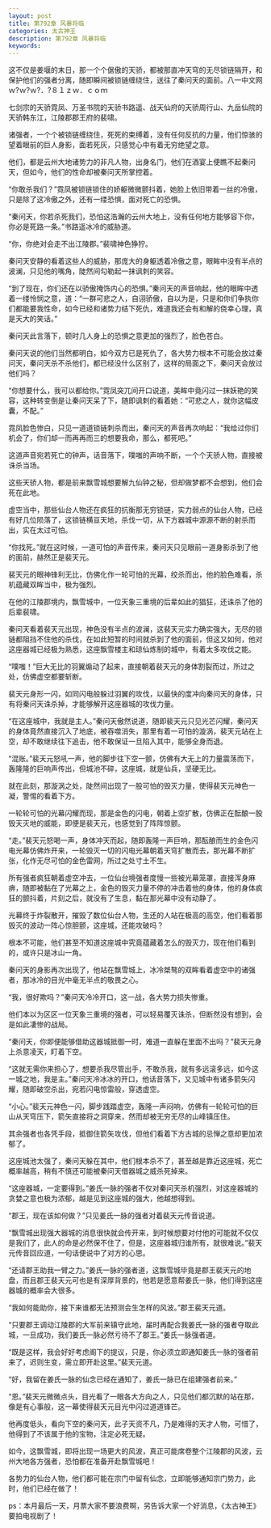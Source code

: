 ```yaml
---
layout: post
title: 第792章 风暴将临
categories: 太古神王
description: 第792章 风暴将临
keywords:
---
```


这不仅是姜堰的末日，那一个个倨傲的天骄，都被那直冲天穹的无尽锁链隔开，和保护他们的强者分离，随即瞬间被锁链缠绕住，送往了秦问天的面前。八一中文网  ｗ?ｗ?ｗ?．?８１ｚｗ．ｃｏｍ

七剑宗的天骄霓凤、万圣书院的天骄书路遥、战天仙府的天骄周行山、九岳仙院的天骄韩东江，江陵郡郡王府的裴啸。

诸强者，一个个被锁链缠绕住，死死的束缚着，没有任何反抗的力量，他们惊骇的望着眼前的巨人身影，面若死灰，只感觉心中有着无穷绝望之意。

他们，都是云州大地诸势力的非凡人物，出身名门，他们在酒宴上便瞧不起秦问天，但如今，他们的性命却被秦问天所掌控着。

“你敢杀我们？”霓凤被锁链锁住的娇躯微微颤抖着，她脸上依旧带着一丝的冷傲，只是除了这冷傲之外，还有一缕恐惧，面对死亡的恐惧。

“秦问天，你若杀死我们，恐怕这浩瀚的云州大地上，没有任何地方能够容下你，你必是死路一条。”书路遥冰冷的威胁道。

“你，你绝对会走不出江陵郡。”裴啸神色狰狞。

秦问天安静的看着这些人的威胁，那庞大的身躯透着冷傲之意，眼眸中没有半点的波澜，只见他的嘴角，陡然间勾勒起一抹讽刺的笑容。

“到了现在，你们还在以骄傲掩饰内心的恐惧。”秦问天的声音响起，他的眼眸中透着一缕怜悯之意，道：“一群可悲之人，自诩骄傲，自以为是，只是和你们争执你们都能要我性命，如今已经和诸势力结下死仇，难道我还会有和解的侥幸心理，真是天大的笑话。”

秦问天此言落下，顿时几人身上的恐惧之意更加的强烈了，脸色苍白。

秦问天说的他们当然都明白，如今双方已是死仇了，各大势力根本不可能会放过秦问天，秦问天杀不杀他们，都已经没什么区别了，这样的局面之下，秦问天会放过他们吗？

“你想要什么，我可以都给你。”霓凤突兀间开口说道，美眸中竟闪过一抹妖艳的笑容，这种转变倒是让秦问天呆了下，随即讽刺的看着她：“可悲之人，就你这幅皮囊，不配。”

霓凤脸色惨白，只见一道道锁链刺杀而出，秦问天的声音再次响起：“我给过你们机会了，你们却一而再再而三的想要我命，那么，都死吧。”

这道声音宛若死亡的钟声，话音落下，噗嗤的声响不断，一个个天骄人物，直接被诛杀当场。

这些天骄人物，都是前来飘雪城想要解九仙钟之秘，但却做梦都不会想到，他们会死在此地。

虚空当中，那些仙台人物还在疯狂的抗衡那无穷锁链，实力弱点的仙台人物，已经有好几位陨落了，这锁链横亘天地，杀伐一切，从下方器城中源源不断的射杀而出，实在太过可怕。

“你找死。”就在这时候，一道可怕的声音传来，秦问天只见眼前一道身影杀到了他的面前，赫然正是裴天元。

裴天元的眼神锋利无比，仿佛化作一轮可怕的光幕，绞杀而出，他的脸色难看，杀机蕴藏双眸当中，极为强烈。

在他的江陵郡境内，飘雪城中，一位天象三重境的后辈如此的猖狂，还诛杀了他的后辈裴啸。

秦问天看着裴天元出现，神色没有半点的波澜，这裴天元实力确实强大，无尽的锁链都阻挡不住他的杀伐，在如此短暂的时间就杀到了他的面前，但这又如何，他对这座器城已经极为熟悉，这座飘雪楼主和琼仙炼制的城中，有着太多攻伐之能。

“噗嗤！”巨大无比的羽翼煽动了起来，直接朝着裴天元的身体割裂而过，所过之处，仿佛虚空都要斩断。

裴天元身形一闪，如同闪电般躲过羽翼的攻伐，以最快的度冲向秦问天的身体，只有将秦问天诛杀掉，才能够解开这座器城的攻伐力量。

“在这座城中，我就是主人。”秦问天傲然说道，随即裴天元只见光芒闪耀，秦问天的身体竟然直接沉入了地底，被吞噬消失，那里有着一可怕的漩涡，裴天元站在上空，却不敢继续往下追击，他不敢保证一旦陷入其中，能够全身而退。

“混账。”裴天元怒吼一声，他的脚步往下空一颤，仿佛有大无上的力量震荡而下，轰隆隆的巨响声传出，但城池不碎，这座城，就是仙兵，坚硬无比。

就在此刻，那漩涡之处，陡然间出现了一股可怕的毁灭力量，使得裴天元神色一凝，警惕的看着下方。

一轮轮可怕的光幕闪耀而现，那是金色的闪电，朝着上空扩散，仿佛正在酝酿一股毁天灭地的威能，即便是裴天元，也感觉到了阵阵惊颤。

“走。”裴天元怒喝一声，身体冲天而起，随即轰隆一声巨响，那酝酿而生的金色闪电光幕仿佛炸开来，一轮毁灭一切的闪电光幕朝着天穹扩散而去，那光幕不断扩张，化作无尽可怕的金色雷网，所过之处寸土不生。

所有强者疯狂朝着虚空冲去，一位仙台境强者度慢一些被光幕笼罩，直接浑身麻痹，随即被黏在了光幕之上，金色的毁灭力量不停的冲击着他的身体，他的身体疯狂的颤抖着，片刻之后，就没有了生息，黏在那光幕中没有动静了。

光幕终于炸裂散开，摧毁了数位仙台人物，生还的人站在极高的高空，他们看着那毁灭的波动一阵心惊胆颤，这座城，还能攻破吗？

根本不可能，他们甚至不知道这座城中究竟蕴藏着怎么的毁灭力，现在他们看到的，或许只是冰山一角。

秦问天的身影再次出现了，他站在飘雪城上，冰冷桀骜的双眸看着虚空中的诸强者，那冰冷的目光中毫无半点的敬畏之心。

“我，很好欺吗？”秦问天冷冷开口，这一战，各大势力损失惨重。

他们本以为区区一位天象三重境的强者，可以轻易覆灭诛杀，但断然没有想到，会是如此凄惨的战局。

“秦问天，你即便能够借助这器城抵御一时，难道一直躲在里面不出吗？”裴天元身上杀意凌天，盯着下空。

“这就无需你来担心了，想要杀我尽管出手，不敢杀我，就有多远滚多远，如今这一城之地，我是主。”秦问天冷冰冰的开口，他话音落下，又见城中有诸多箭矢闪耀，随即破空杀出，宛若闪电惊雷般，穿透虚空。

“小心。”裴天元神色一闪，脚步践踏虚空，轰隆一声闷响，仿佛有一轮轮可怕的巨山从天穹压下，箭矢直接将之洞穿来，然而却被无穷无尽的山峰镇压住。

其余强者也各凭手段，抵御住箭矢攻伐，但他们看着下方古城的忌惮之意却更加浓郁了。

这座城池太强了，秦问天躲在其中，他们根本杀不了，甚至越是靠近这座城，死亡概率越高，稍有不慎还可能被秦问天借器城之威杀死掉来。

“这座器城，一定要得到。”姜氏一脉的强者不仅对秦问天杀机强烈，对这座器城的贪婪之意也极为浓郁，越是见到这座城的强大，他越想得到。

“郡王，现在该如何做？”只见姜氏一脉的强者对着裴天元传音说道。

“飘雪城出现强大器城的消息很快就会传开来，到时候想要对付他的可能就不仅仅是我们了，此人的命是必然保不住了，但是，这座器城归谁所有，就很难说。”裴天元传音回应道，一句话便说中了对方的心思。

“还请郡王助我一臂之力。”姜氏一脉的强者道，这飘雪城毕竟是郡王裴天元的地盘，而且郡王裴天元可也是有深厚背景的，他若是愿意帮姜氏一脉，他们得到这座器城的概率会大很多。

“我如何能助你，接下来谁都无法预测会生怎样的风波。”郡王裴天元道。

“只要郡王调动江陵郡的大军前来镇守此地，届时再配合我姜氏一脉的强者夺取此城，一旦成功，我们姜氏一脉必然亏待不了郡王。”姜氏一脉强者道。

“既是这样，我会好好考虑阁下的提议，只是，你必须立即通知姜氏一脉的强者前来了，迟则生变，需立即开赴这里。”裴天元道。

“好，我留在姜氏一脉的仙念已经在通知了，姜氏一脉已在组建强者前来。”

“恩。”裴天元微微点头，目光看了一眼各大方向之人，只见他们都沉默的站在那，像是有心事般，这一幕使得裴天元目光中闪过道道锋芒。

他再度低头，看向下空的秦问天，此子天资不凡，乃是难得的天才人物，可惜了，他得到了不该属于他的宝物，注定必死无疑。

如今，这飘雪城，即将出现一场更大的风波，真正可能席卷整个江陵郡的风波，云州大地各方强者，恐怕都在准备开赴飘雪城吧！

各势力的仙台人物，他们都可能在宗门中留有仙念，立即能够通知宗门势力，此时，他们已经在做了！

ps：本月最后一天，月票大家不要浪费啊，另告诉大家一个好消息，《太古神王》要拍电视剧了！
